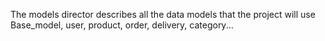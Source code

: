 The models director describes all the data models that the project will use
Base_model, user, product, order, delivery, category...
